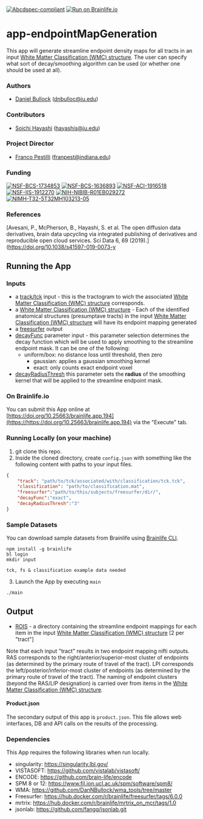 [![Abcdspec-compliant](https://img.shields.io/badge/ABCD_Spec-v1.1-green.svg)](https://github.com/soichih/abcd-spec)
[![Run on Brainlife.io](https://img.shields.io/badge/Brainlife-bl.app.194-blue.svg)](https://doi.org/10.25663/brainlife.app.194)

# app-endpointMapGeneration
This app will generate streamline endpoint density maps for all tracts in an input [White Matter Classification (WMC) structure](https://brainlife.io/datatype/5cc1d64c44947d8aea6b2d8b).  The user can specify what sort of decay/smoothing algorithm can be used (or whether one should be used at all).  

### Authors
- [Daniel Bullock](https://github.com/DanNBullock) (dnbulloc@iu.edu)

### Contributors
- [Soichi Hayashi](https://github.com/soichih) (hayashis@iu.edu)

### Project Director
- [Franco Pestilli](https://github.com/francopestilli) (franpest@indiana.edu)


### Funding
[![NSF-BCS-1734853](https://img.shields.io/badge/NSF_BCS-1734853-blue.svg)](https://nsf.gov/awardsearch/showAward?AWD_ID=1734853)
[![NSF-BCS-1636893](https://img.shields.io/badge/NSF_BCS-1636893-blue.svg)](https://nsf.gov/awardsearch/showAward?AWD_ID=1636893)
[![NSF-ACI-1916518](https://img.shields.io/badge/NSF_ACI-1916518-blue.svg)](https://nsf.gov/awardsearch/showAward?AWD_ID=1916518)
[![NSF-IIS-1912270](https://img.shields.io/badge/NSF_IIS-1912270-blue.svg)](https://nsf.gov/awardsearch/showAward?AWD_ID=1912270)
[![NIH-NIBIB-R01EB029272](https://img.shields.io/badge/NIH_NIBIB-R01EB029272-green.svg)](https://grantome.com/grant/NIH/R01-EB029272-01)
[![NIMH-T32-5T32MH103213-05](https://img.shields.io/badge/NIMH_T32-5T32MH103213--05-blue.svg)](https://projectreporter.nih.gov/project_info_description.cfm?aid=9725739)

### References 
[Avesani, P., McPherson, B., Hayashi, S. et al. The open diffusion data derivatives, brain data upcycling via integrated publishing of derivatives and reproducible open cloud services. Sci Data 6, 69 (2019).](https://doi.org/10.1038/s41597-019-0073-y

## Running the App 

### Inputs
- a [track/tck](https://brainlife.io/datatypes/5907d922436ee50ffde9c549) input - this is the tractogram to wich the associated [White Matter Classification (WMC) structure](https://brainlife.io/datatype/5cc1d64c44947d8aea6b2d8b) corresponds.
- a [White Matter Classification (WMC) structure](https://brainlife.io/datatype/5cc1d64c44947d8aea6b2d8b) - Each of the identified anatomical structures (presumptave tracts) in the input [White Matter Classification (WMC) structure](https://brainlife.io/datatype/5cc1d64c44947d8aea6b2d8b) will have its endpoint mapping generated
- a [freesurfer](https://brainlife.io/datatypes/58cb22c8e13a50849b25882e) output
- [decayFunc](https://github.com/DanNBullock/wma_tools/blob/903a2af76578d6a8931fa4c931682993b11bd40e/Stream_Tools/bsc_classifiedStreamEndpointCortex.m#L32) parameter input - this parameter selection determines the decay function which will be used to apply smoothing to the streamline endpoint mask.  It can be one of the following:
	- uniform/box: no distance loss until threshold, then zero
        - gaussian:  applies a gaussian smoothing kernel
        - exact:  only counts exact endpoint voxel
- [decayRadiusThresh](https://github.com/DanNBullock/wma_tools/blob/903a2af76578d6a8931fa4c931682993b11bd40e/Stream_Tools/bsc_classifiedStreamEndpointCortex.m#L42) this parameter sets the **radius** of the smoothing kernel that will be applied to the streamline endpoint mask.  

### On Brainlife.io

You can submit this App online at [https://doi.org/10.25663/brainlife.app.194](https://https://doi.org/10.25663/brainlife.app.194) via the "Execute" tab.

### Running Locally (on your machine)

1. git clone this repo.
2. Inside the cloned directory, create `config.json` with something like the following content with paths to your input files.

```json
{
	"track": "path/to/tck/associated/with/classification/tck.tck",
	"classification": "path/to/classification.mat",
	"freesurfer":"path/to/this/subjects/freesurfer/dir/",
	"decayFunc":"exact",
	"decayRadiusThresh":"3"
}
```

### Sample Datasets

You can download sample datasets from Brainlife using [Brainlife CLI](https://github.com/brain-life/cli).

```
npm install -g brainlife
bl login
mkdir input

tck, fs & classification example data needed

```


3. Launch the App by executing `main`

```bash
./main
```

## Output

- [ROIS](https://brainlife.io/datatypes/5be9ea0315a8683a39a1ebd9) - a directory containing the streamline endpoint mappings for each item in the input [White Matter Classification (WMC) structure](https://brainlife.io/datatype/5cc1d64c44947d8aea6b2d8b) [2 per "tract"]

Note that each input "tract" results in two endpoint mapping nifti outputs.  RAS corresponds to the right/anterior/superior-most cluster of endpoints (as determined by the primary route of travel of the tract).  LPI corresponds the left/posterior/inferior-most cluster of endpoints (as determined by the primary route of travel of the tract).  The naming of endpoint clusters (beyond the RAS/LIP designation) is carried over from items in the [White Matter Classification (WMC) structure](https://brainlife.io/datatype/5cc1d64c44947d8aea6b2d8b).

#### Product.json
The secondary output of this app is `product.json`. This file allows web interfaces, DB and API calls on the results of the processing. 

### Dependencies

This App requires the following libraries when run locally.

  - singularity: https://singularity.lbl.gov/
  - VISTASOFT: https://github.com/vistalab/vistasoft/
  - ENCODE: https://github.com/brain-life/encode
  - SPM 8 or 12: https://www.fil.ion.ucl.ac.uk/spm/software/spm8/
  - WMA: https://github.com/DanNBullock/wma_tools/tree/master
  - Freesurfer: https://hub.docker.com/r/brainlife/freesurfer/tags/6.0.0
  - mrtrix: https://hub.docker.com/r/brainlife/mrtrix_on_mcr/tags/1.0
  - jsonlab: https://github.com/fangq/jsonlab.git
